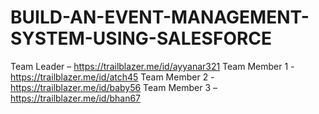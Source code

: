 # BUILD-AN-EVENT-MANAGEMENT-SYSTEM-USING-SALESFORCE
Team Leader – https://trailblazer.me/id/ayyanar321
Team Member 1 - https://trailblazer.me/id/atch45
Team Member 2 - https://trailblazer.me/id/baby56
Team Member 3 – https://trailblazer.me/id/bhan67
